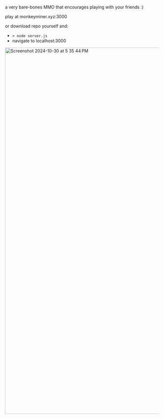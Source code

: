 a very bare-bones MMO that encourages playing with your friends :)

play at monkeyminer.xyz:3000

or download repo yourself and:
- `> node server.js`
- navigate to localhost:3000

<img width="1196" alt="Screenshot 2024-10-30 at 5 35 44 PM" src="https://github.com/user-attachments/assets/6dc218e3-b743-4e9b-885f-01716549b800">
